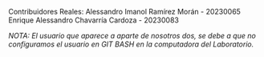 Contribuidores Reales:
Alessandro Imanol Ramírez Morán - 20230065
Enrique Alessandro Chavarría Cardoza - 20230083

*NOTA: El usuario que aparece a aparte de nosotros dos, se debe a que no configuramos el usuario en GIT BASH en la computadora del Laboratorio.*
